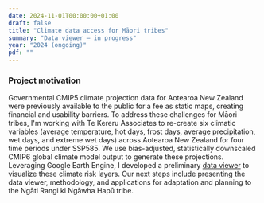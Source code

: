 ```yaml
---
date: 2024-11-01T00:00:00+01:00
draft: false
title: "Climate data access for Māori tribes"
summary: "Data viewer — in progress"
year: "2024 (ongoing)"
pdf: ""
---
```

### Project motivation
Governmental CMIP5 climate projection data for Aotearoa New Zealand were previously available to the public for a fee as static maps, creating financial and usability barriers. To address these challenges for Māori tribes, I'm working with Te Kereru Associates to re-create six climatic variables (average temperature, hot days, frost days, average precipitation, wet days, and extreme wet days) across Aotearoa New Zealand for four time periods under SSP585. We use bias-adjusted, statistically downscaled CMIP6 global climate model output to generate these projections. Leveraging Google Earth Engine, I developed a preliminary [data viewer](https://modular-crawler-244718.projects.earthengine.app/view/new-zealand-2) to visualize these climate risk layers. Our next steps include presenting the data viewer, methodology, and applications for adaptation and planning to the Ngāti Rangi ki Ngāwha Hapū tribe.
